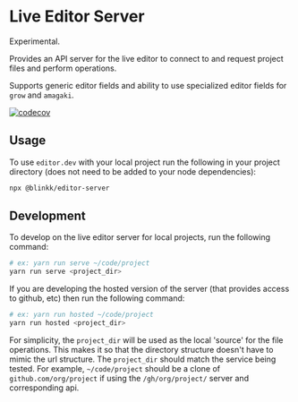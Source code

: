 # Live Editor Server

Experimental.

Provides an API server for the live editor to connect to and request project files and perform operations.

Supports generic editor fields and ability to use specialized editor fields for `grow` and `amagaki`.

[![codecov](https://codecov.io/gh/blinkkcode/live-edit-server/branch/main/graph/badge.svg?token=ZzekLnqLhc)](https://codecov.io/gh/blinkkcode/live-edit-server)

## Usage

To use `editor.dev` with your local project run the following in your project directory (does not need to be added to your node dependencies):

```sh
npx @blinkk/editor-server
```

## Development

To develop on the live editor server for local projects, run the following command:

```sh
# ex: yarn run serve ~/code/project
yarn run serve <project_dir>
```

If you are developing the hosted version of the server (that provides access to github, etc) then run the following command:

```sh
# ex: yarn run hosted ~/code/project
yarn run hosted <project_dir>
```

For simplicity, the `project_dir` will be used as the local 'source' for the file operations.
This makes it so that the directory structure doesn't have to mimic the url structure.
The `project_dir` should match the service being tested.
For example, `~/code/project` should be a clone of `github.com/org/project` if using the `/gh/org/project/` server and corresponding api.
